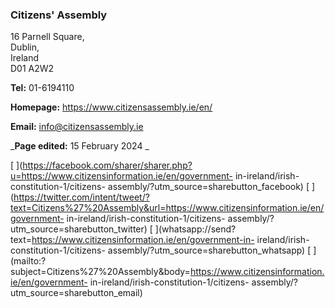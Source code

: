 ###  Citizens' Assembly

16 Parnell Square,  
Dublin,  
Ireland  
D01 A2W2

**Tel:** 01-6194110

**Homepage:** [ https://www.citizensassembly.ie/en/
](https://www.citizensassembly.ie/en/)

**Email:** [ info@citizensassembly.ie ](mailto:info@citizensassembly.ie)

_**Page edited:** 15 February 2024 _

[
](https://facebook.com/sharer/sharer.php?u=https://www.citizensinformation.ie/en/government-
in-ireland/irish-constitution-1/citizens-
assembly/?utm_source=sharebutton_facebook) [
](https://twitter.com/intent/tweet/?text=Citizens%27%20Assembly&url=https://www.citizensinformation.ie/en/government-
in-ireland/irish-constitution-1/citizens-
assembly/?utm_source=sharebutton_twitter) [
](whatsapp://send?text=https://www.citizensinformation.ie/en/government-in-
ireland/irish-constitution-1/citizens-
assembly/?utm_source=sharebutton_whatsapp) [
](mailto:?subject=Citizens%27%20Assembly&body=https://www.citizensinformation.ie/en/government-
in-ireland/irish-constitution-1/citizens-
assembly/?utm_source=sharebutton_email) [ ](javascript:void\(0\))
